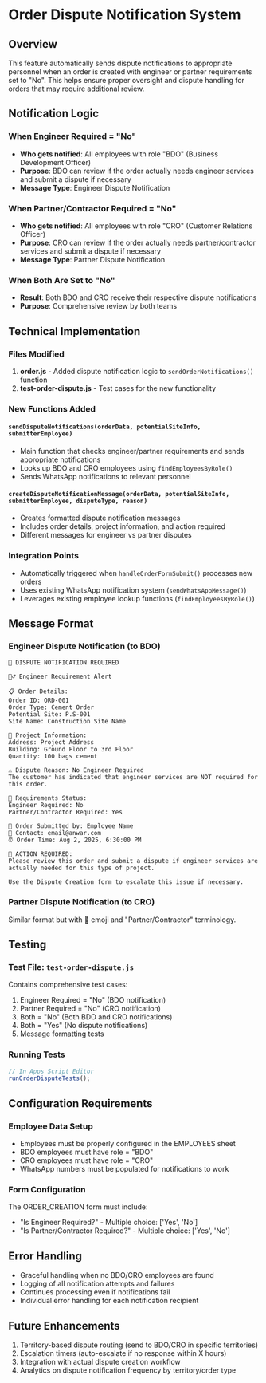 # Order Dispute Notification System

## Overview
This feature automatically sends dispute notifications to appropriate personnel when an order is created with engineer or partner requirements set to "No". This helps ensure proper oversight and dispute handling for orders that may require additional review.

## Notification Logic

### When Engineer Required = "No"
- **Who gets notified**: All employees with role "BDO" (Business Development Officer)
- **Purpose**: BDO can review if the order actually needs engineer services and submit a dispute if necessary
- **Message Type**: Engineer Dispute Notification

### When Partner/Contractor Required = "No"  
- **Who gets notified**: All employees with role "CRO" (Customer Relations Officer)
- **Purpose**: CRO can review if the order actually needs partner/contractor services and submit a dispute if necessary
- **Message Type**: Partner Dispute Notification

### When Both Are Set to "No"
- **Result**: Both BDO and CRO receive their respective dispute notifications
- **Purpose**: Comprehensive review by both teams

## Technical Implementation

### Files Modified
1. **order.js** - Added dispute notification logic to `sendOrderNotifications()` function
2. **test-order-dispute.js** - Test cases for the new functionality

### New Functions Added

#### `sendDisputeNotifications(orderData, potentialSiteInfo, submitterEmployee)`
- Main function that checks engineer/partner requirements and sends appropriate notifications
- Looks up BDO and CRO employees using `findEmployeesByRole()`
- Sends WhatsApp notifications to relevant personnel

#### `createDisputeNotificationMessage(orderData, potentialSiteInfo, submitterEmployee, disputeType, reason)`
- Creates formatted dispute notification messages
- Includes order details, project information, and action required
- Different messages for engineer vs partner disputes

### Integration Points
- Automatically triggered when `handleOrderFormSubmit()` processes new orders
- Uses existing WhatsApp notification system (`sendWhatsAppMessage()`)
- Leverages existing employee lookup functions (`findEmployeesByRole()`)

## Message Format

### Engineer Dispute Notification (to BDO)
```
🚨 DISPUTE NOTIFICATION REQUIRED

👷‍♂️ Engineer Requirement Alert

📋 Order Details:
Order ID: ORD-001
Order Type: Cement Order
Potential Site: P.S-001
Site Name: Construction Site Name

📍 Project Information:
Address: Project Address
Building: Ground Floor to 3rd Floor
Quantity: 100 bags cement

⚠️ Dispute Reason: No Engineer Required
The customer has indicated that engineer services are NOT required for this order.

🔧 Requirements Status:
Engineer Required: No
Partner/Contractor Required: Yes

👤 Order Submitted by: Employee Name
📧 Contact: email@anwar.com
⏰ Order Time: Aug 2, 2025, 6:30:00 PM

📝 ACTION REQUIRED:
Please review this order and submit a dispute if engineer services are actually needed for this type of project.

Use the Dispute Creation form to escalate this issue if necessary.
```

### Partner Dispute Notification (to CRO)
Similar format but with 🤝 emoji and "Partner/Contractor" terminology.

## Testing

### Test File: `test-order-dispute.js`
Contains comprehensive test cases:
1. Engineer Required = "No" (BDO notification)
2. Partner Required = "No" (CRO notification)  
3. Both = "No" (Both BDO and CRO notifications)
4. Both = "Yes" (No dispute notifications)
5. Message formatting tests

### Running Tests
```javascript
// In Apps Script Editor
runOrderDisputeTests();
```

## Configuration Requirements

### Employee Data Setup
- Employees must be properly configured in the EMPLOYEES sheet
- BDO employees must have role = "BDO"
- CRO employees must have role = "CRO"
- WhatsApp numbers must be populated for notifications to work

### Form Configuration
The ORDER_CREATION form must include:
- "Is Engineer Required?" - Multiple choice: ['Yes', 'No']
- "Is Partner/Contractor Required?" - Multiple choice: ['Yes', 'No']

## Error Handling
- Graceful handling when no BDO/CRO employees are found
- Logging of all notification attempts and failures
- Continues processing even if notifications fail
- Individual error handling for each notification recipient

## Future Enhancements
1. Territory-based dispute routing (send to BDO/CRO in specific territories)
2. Escalation timers (auto-escalate if no response within X hours)
3. Integration with actual dispute creation workflow
4. Analytics on dispute notification frequency by territory/order type

